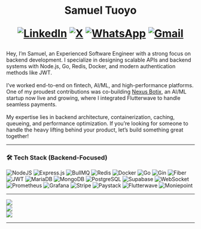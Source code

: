 <h1 align="center"> Samuel Tuoyo 
    
[![LinkedIn](https://img.shields.io/badge/LinkedIn-%230077B5.svg?logo=linkedin&logoColor=white)](https://www.linkedin.com/in/samuel-tuoyo-%F0%9F%93%A2-8568b62b6/) 
[![X](https://img.shields.io/badge/X-black.svg?logo=X&logoColor=white)](https://twitter.com/Tuoyos26091) 
[![WhatsApp](https://img.shields.io/badge/WhatsApp-green.svg?logo=WhatsApp&logoColor=white)](https://wa.me/2349161591177) 
[![Gmail](https://img.shields.io/badge/-Gmail-c14438?style=flat&logo=Gmail&logoColor=white)](mailto:samueltuoyo9082@gmail.com)

</h1>

<p align="left">
  Hey, I’m Samuel, an Experienced Software Engineer with a strong focus on backend development. I specialize in designing scalable APIs and backend systems with Node.js, Go, Redis, Docker, and modern authentication methods like JWT.<br><br>
  I’ve worked end-to-end on fintech, AI/ML, and high-performance platforms. One of my proudest contributions was co-building <a href="https://nexusbotix.io" target="_blank">Nexus Botix</a>, an AI/ML startup now live and growing, where I integrated Flutterwave to handle seamless payments.<br><br>
  My expertise lies in backend architecture, containerization, caching, queueing, and performance optimization. If you’re looking for someone to handle the heavy lifting behind your product, let’s build something great together!
</p>

---

### 🛠️ Tech Stack (Backend-Focused)
![NodeJS](https://img.shields.io/badge/node.js-6DA55F?style=for-the-badge&logo=node.js&logoColor=white)
![Express.js](https://img.shields.io/badge/express.js-%23404d59.svg?style=for-the-badge&logo=express&logoColor=%2361DAFB)
![BullMQ](https://img.shields.io/badge/BullMQ-%23FF0000.svg?style=for-the-badge&logo=redis&logoColor=white)
![Redis](https://img.shields.io/badge/Redis-%23DC382D.svg?style=for-the-badge&logo=redis&logoColor=white)
![Docker](https://img.shields.io/badge/Docker-%230db7ed.svg?style=for-the-badge&logo=docker&logoColor=white)
![Go](https://img.shields.io/badge/Go-%2300ADD8.svg?style=for-the-badge&logo=go&logoColor=white)
![Gin](https://img.shields.io/badge/Gin-%23000000.svg?style=for-the-badge&logo=go&logoColor=white)
![Fiber](https://img.shields.io/badge/Fiber-%23000000.svg?style=for-the-badge&logo=fiber&logoColor=white)
![JWT](https://img.shields.io/badge/JWT-black?style=for-the-badge&logo=JSON%20web%20tokens)
![MariaDB](https://img.shields.io/badge/MariaDB-%23003545.svg?style=for-the-badge&logo=mariadb&logoColor=white)
![MongoDB](https://img.shields.io/badge/MongoDB-%234ea94b.svg?style=for-the-badge&logo=mongodb&logoColor=white)
![PostgreSQL](https://img.shields.io/badge/PostgreSQL-%23336791.svg?style=for-the-badge&logo=postgresql&logoColor=white)
![Supabase](https://img.shields.io/badge/Supabase-3ECF8E?style=for-the-badge&logo=supabase&logoColor=white)
![WebSocket](https://img.shields.io/badge/WebSocket-%230084FF.svg?style=for-the-badge&logo=websockets&logoColor=white)
![Prometheus](https://img.shields.io/badge/Prometheus-E6522C?style=for-the-badge&logo=prometheus&logoColor=white)
![Grafana](https://img.shields.io/badge/Grafana-F46800?style=for-the-badge&logo=grafana&logoColor=white)
![Stripe](https://img.shields.io/badge/Stripe-%23646CFF.svg?style=for-the-badge&logo=stripe&logoColor=white)
![Paystack](https://img.shields.io/badge/Paystack-%230096D6.svg?style=for-the-badge&logo=paystack&logoColor=white)
![Flutterwave](https://img.shields.io/badge/Flutterwave-%23000000.svg?style=for-the-badge&logo=flutterwave&logoColor=white)
![Moniepoint](https://img.shields.io/badge/Moniepoint-%231572B6.svg?style=for-the-badge)

---

![](https://github-readme-stats.vercel.app/api?username=samueltuoyo15&theme=dark&hide_border=false&include_all_commits=true&count_private=true)<br/>
![](https://github-readme-streak-stats.herokuapp.com/?user=samueltuoyo15&theme=dark&hide_border=false)<br/>
![](https://github-readme-stats.vercel.app/api/top-langs/?username=samueltuoyo15&theme=dark&hide_border=false&include_all_commits=true&count_private=true&layout=compact)

---
